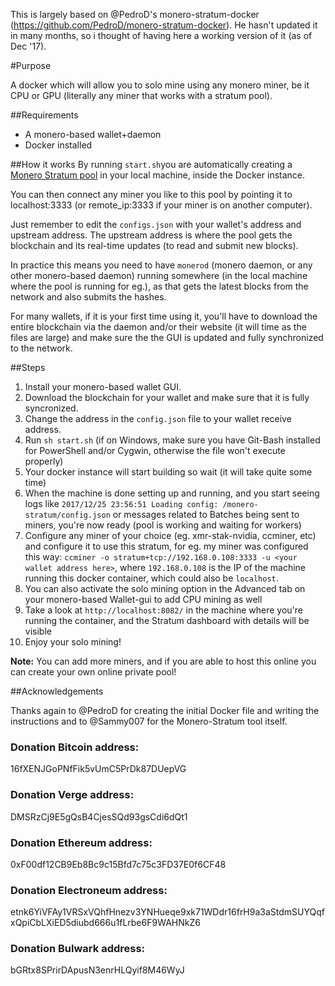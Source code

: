 
This is largely based on @PedroD's monero-stratum-docker (https://github.com/PedroD/monero-stratum-docker). He hasn't updated it in many months, so i thought of having here a working version of it (as of Dec '17).

#Purpose

A docker which will allow you to solo mine using any monero miner, be it CPU or GPU (literally any miner that works with a stratum pool).


##Requirements

- A monero-based wallet+daemon
- Docker installed


##How it works
By running `start.sh`you are automatically creating a [Monero Stratum pool](https://github.com/sammy007/monero-stratum.git) in your local machine, inside the Docker instance.

You can then connect any miner you like to this pool by pointing it to localhost:3333 (or remote_ip:3333 if your miner is on another computer).

Just remember to edit the `configs.json` with your wallet's address and upstream address. The upstream address is where the pool gets the blockchain and its real-time updates (to read and submit new blocks).

In practice this means you need to have `monerod` (monero daemon, or any other monero-based daemon) running somewhere (in the local machine where the pool is running for eg.), as that gets the latest blocks from the network and also submits the hashes.


For many wallets, if it is your first time using it, you'll have to download the entire blockchain via the daemon and/or their website (it will time as the files are large) and make sure the the GUI is updated and fully synchronized to the network.



##Steps

1. Install your monero-based wallet GUI.
2. Download the blockchain for your wallet and make sure that it is fully syncronized. 
3. Change the address in the `config.json` file to your wallet receive address.
4. Run `sh start.sh` (if on Windows, make sure you have Git-Bash installed for PowerShell and/or Cygwin, otherwise the file won't execute properly)
5. Your docker instance will start building so wait (it will take quite some time)
6. When the machine is done setting up and running, and you start seeing logs like `2017/12/25 23:56:51 Loading config: /monero-stratum/config.json` or messages related to Batches being sent to miners, you're now ready (pool is working and waiting for workers)
5. Configure any miner of your choice (eg. xmr-stak-nvidia, ccminer, etc) and configure it to use this stratum, for eg. my miner was configured this way: `ccminer -o stratum+tcp://192.168.0.108:3333 -u <your wallet address here>`, where `192.168.0.108` is the IP of the machine running this docker container, which could also be `localhost`.
6. You can also activate the solo mining option in the Advanced tab on your monero-based Wallet-gui to add CPU mining as well
7. Take a look at `http://localhost:8082/` in the machine where you're running the container, and the Stratum dashboard with details will be visible
8. Enjoy your solo mining!

**Note:** You can add more miners, and if you are able to host this online you can create your own online private pool!

##Acknowledgements

Thanks again to @PedroD for creating the initial Docker file and writing the instructions and to @Sammy007 for the Monero-Stratum tool itself.


### Donation Bitcoin address:
16fXENJGoPNfFik5vUmC5PrDk87DUepVG

### Donation Verge address:
DMSRzCj9E5gQsB4CjesSQd93gsCdi6dQt1

### Donation Ethereum address:
0xF00df12CB9Eb8Bc9c15Bfd7c75c3FD37E0f6CF48

### Donation Electroneum address:
etnk6YiVFAy1VRSxVQhfHnezv3YNHueqe9xk71WDdr16frH9a3aStdmSUYQqfxQpiCbLXiED5diubd666u1fLrbe6F9WAHNkZ6

### Donation Bulwark address:
bGRtx8SPrirDApusN3enrHLQyif8M46WyJ



